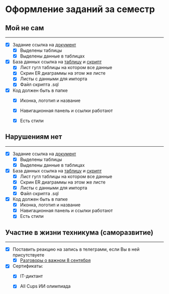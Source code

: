 # Оформление заданий за семестр

## Мой не сам
____
- [X] Задание ссылка на [документ](https://docs.google.com/document/d/1eCA5G3kNxf4HgjLITUDonOT_puTzd0KHrYutoJmq_yg/edit?usp=sharing)
    - [X] Выделены таблицы
    - [X] Выделены данные в таблицах
- [X] База данных ссылка на [таблицу](https://docs.google.com/spreadsheets/d/1peUfDwdkEH8N-J1BcyGQIQhbDyY2kUOMd6cjKfwy-uM/edit?usp=sharing) и [скрипт](https://drive.google.com/file/d/1Tq2DQ10TxMKiEojxd2Rgz_kky7uz8fiI/view?usp=sharing)
    - [X] Лист гугл таблицы на котором все данные
    - [X] Скрин ER диаграммы на этом же листе
    - [X] Листы с данными для импорта
    - [X] Файл скрипта .sql
- [X] Код должен быть в папке
    - [X] Иконка, логотип и название
    - [X] Навигационная панель и ссылки работают
    - [X] Есть стили

    
## Нарушениям нет
____
- [X] Задание ссылка на [документ]()
    - [X] Выделены таблицы
    - [X] Выделены данные в таблицах
- [X] База данных ссылка на [таблицу]() и [скрипт]()
    - [X] Лист гугл таблицы на котором все данные
    - [X] Скрин ER диаграммы на этом же листе
    - [X] Листы с данными для импорта
    - [X] Файл скрипта .sql
- [X] Код должен быть в папке
    - [X] Иконка, логотип и название
    - [X] Навигационная панель и ссылки работают
    - [X] Есть стили

## Участие в жизни техникума (саморазвитие)
____
- [X] Поставить реакцию на запись в телеграмм, если Вы в ней присутствуете 
    - [X] [Разговоры о важном 8 сентября](https://t.me/luberteh/7170)
- [X] Сертификаты:
    - [X] IT-диктант
    - [X] All Cups ИИ олимпиада
         <br><mg src="https://github.com/user-attachments/assets/22de82ab-d888-4619-a894-e55b0f8fc4fc" alt="Практическая 2" height="100" />

